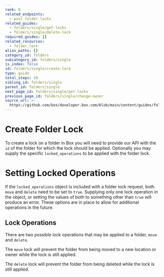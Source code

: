 ```yaml
---
rank: 8
related_endpoints:
  - post_folder_locks
related_guides:
  - folders/single/get-locks
  - folders/single/delete-lock
required_guides: []
related_resources:
  - folder_lock
alias_paths: []
category_id: folders
subcategory_id: folders/single
is_index: false
id: folders/single/create-lock
type: guide
total_steps: 10
sibling_id: folders/single
parent_id: folders/single
next_page_id: folders/single/get-locks
previous_page_id: folders/single/change-owner
source_url: >-
  https://github.com/box/developer.box.com/blob/main/content/guides/folders/single/create-lock.md
---
```

# Create Folder Lock

To create a lock on a folder in Box you will need to provide our API with the
`id` of the folder for which the lock should be applied. Optionally you may
supply the specific `locked_operations` to be applied with the folder lock.

<Samples id='post_folder_locks' >

</Samples>

<Message type='warning'>

# Setting Locked Operations

If the `locked_operations` object is included with a folder lock request,
both `move` and `delete` need to be set to `true`. Supplying only one lock
operation in the object, or setting the values of both to something other
than `true` will produce an error. These options are in place to allow
for additional operations in the future.

</Message>

## Lock Operations

There are two possible lock operations that may be applied to a folder, `move`
and `delete`.

The `move` lock will prevent the folder from being moved to a new location or
owner while the lock is still applied.

The `delete` lock will prevent the folder from being deleted while the lock is
still applied.